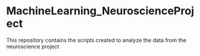 # MachineLearning_NeuroscienceProject
This repository contains the scripts created to analyze the data from the neuroscience project
